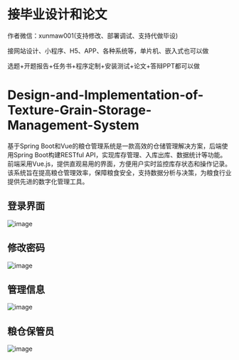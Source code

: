 # 接毕业设计和论文
作者微信：xunmaw001(支持修改、部署调试、支持代做毕设)

接网站设计、小程序、H5、APP、各种系统等，单片机、嵌入式也可以做

选题+开题报告+任务书+程序定制+安装测试+论文+答辩PPT都可以做
# Design-and-Implementation-of-Texture-Grain-Storage-Management-System
基于Spring Boot和Vue的粮仓管理系统是一款高效的仓储管理解决方案，后端使用Spring Boot构建RESTful API，实现库存管理、入库出库、数据统计等功能。前端采用Vue.js，提供直观易用的界面，方便用户实时监控库存状态和操作记录。该系统旨在提高粮仓管理效率，保障粮食安全，支持数据分析与决策，为粮食行业提供先进的数字化管理工具。
## 登录界面
![image](https://github.com/user-attachments/assets/f34a7626-a7f4-4e97-8402-912ae9bd82cb)
## 修改密码
![image](https://github.com/user-attachments/assets/1403aca0-c72b-4f34-a56e-26f5dfc28473)
## 管理信息
![image](https://github.com/user-attachments/assets/6e6bb608-f599-4eae-b740-01e847dd0f52)
## 粮仓保管员
![image](https://github.com/user-attachments/assets/038b7936-cf44-4816-b242-223fc06fd241)
